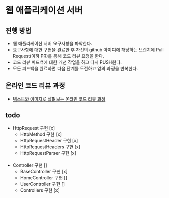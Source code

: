 # 웹 애플리케이션 서버
## 진행 방법
* 웹 애플리케이션 서버 요구사항을 파악한다.
* 요구사항에 대한 구현을 완료한 후 자신의 github 아이디에 해당하는 브랜치에 Pull Request(이하 PR)를 통해 코드 리뷰 요청을 한다.
* 코드 리뷰 피드백에 대한 개선 작업을 하고 다시 PUSH한다.
* 모든 피드백을 완료하면 다음 단계를 도전하고 앞의 과정을 반복한다.

## 온라인 코드 리뷰 과정
* [텍스트와 이미지로 살펴보는 온라인 코드 리뷰 과정](https://github.com/next-step/nextstep-docs/tree/master/codereview)

## todo
* HttpRequest 구현 [x]
    * HttpMethod 구현 [x]
    * HttpRequestHeader 구현 [x]
    * HttpRequestHeaders 구현 [x]
    * HttpRequestParser 구현 [x]
####
* Controller 구현 []
    * BaseController 구현 [x]
    * HomeController 구현 []
    * UserController 구현 []
    * Controllers 구현 [x]
    
  